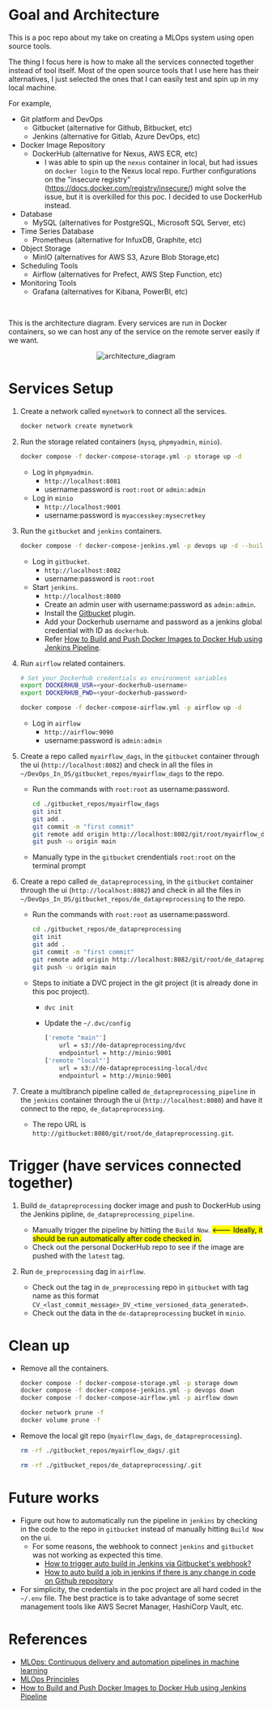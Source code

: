 
# Goal and Architecture
This is a poc repo about my take on creating a MLOps system using open source tools. 

The thing I focus here is how to make all the services connected together instead of tool itself. Most of the open source tools that I use here has their alternatives, I just selected the ones that I can easily test and spin up in my local machine. 

For example, 
* Git platform and DevOps
    * Gitbucket (alternative for Github, Bitbucket, etc)
    * Jenkins (alternative for Gitlab, Azure DevOps, etc)
* Docker Image Repository
    * DockerHub (alternative for Nexus, AWS ECR, etc)
        * I was able to spin up the `nexus` container in local, but had issues on `docker login` to the Nexus local repo. Further configurations on the "insecure registry" (https://docs.docker.com/registry/insecure/) might solve the issue, but it is overkilled for this poc. I decided to use DockerHub instead. 
* Database
    * MySQL (alternatives for PostgreSQL, Microsoft SQL Server, etc)
* Time Series Database
    * Prometheus (alternative for InfuxDB, Graphite, etc)
* Object Storage
    * MinIO (alternatives for AWS S3, Azure Blob Storage,etc)
* Scheduling Tools
    * Airflow (alternatives for Prefect, AWS Step Function, etc)
* Monitoring Tools
    * Grafana (alternatives for Kibana, PowerBI, etc)

<br/>

This is the architecture diagram. Every services are run in Docker containers, so we can host any of the service on the remote server easily if we want. 
<p align="center">
<img src="img/MLOps_diagram_mytake.png" title="architecture_diagram">
</p>

# Services Setup
1. Create a network called `mynetwork` to connect all the services.
    ```sh
    docker network create mynetwork
    ```

2. Run the storage related containers (`mysq`, `phpmyadmin`, `minio`).
    ```sh
    docker compose -f docker-compose-storage.yml -p storage up -d
    ```
    * Log in `phpmyadmin`.
        * `http://localhost:8081`
        * username:password is `root:root` or `admin:admin`
    * Log in `minio`
        * `http://localhost:9001`
        * username:password is `myaccesskey:mysecretkey`

3. Run the `gitbucket` and `jenkins` containers.
    ```sh
    docker compose -f docker-compose-jenkins.yml -p devops up -d --build
    ```
    * Log in `gitbucket`.
        * `http://localhost:8082`
        * username:password is `root:root`
    * Start `jenkins`.
        * `http://localhost:8080`
        * Create an admin user with username:password as `admin:admin`.
        * Install the [Gitbucket](https://plugins.jenkins.io/gitbucket/) plugin.
        * Add your Dockerhub username and password as a jenkins global credential with ID as `dockerhub`.
        * Refer [How to Build and Push Docker Images to Docker Hub using Jenkins Pipeline](https://sweetcode.io/how-to-build-and-push-docker-images-to-docker-hub-using-jenkins-pipeline/).

4. Run `airflow` related containers.
    ```sh 
    # Set your Dockerhub credentials as environment variables
    export DOCKERHUB_USR=<your-dockerhub-username>
    export DOCKERHUB_PWD=<your-dockerhub-password>
    
    docker compose -f docker-compose-airflow.yml -p airflow up -d 
    ```
    * Log in `airflow`
        * `http://airflow:9090`
        * username:password is `admin:admin`

5. Create a repo called `myairflow_dags`, in the `gitbucket` container through the ui (`http://localhost:8082`) and check in all the files in `~/DevOps_In_DS/gitbucket_repos/myairflow_dags` to the repo.
    * Run the commands with `root:root` as username:password.
        ```sh
        cd ./gitbucket_repos/myairflow_dags
        git init
        git add .
        git commit -m "first commit"
        git remote add origin http://localhost:8082/git/root/myairflow_dags.git
        git push -u origin main
        ```
    * Manually type in the `gitbucket` crendentials `root:root` on the terminal prompt

6. Create a repo called `de_datapreprocessing`, in the `gitbucket` container through the ui (`http://localhost:8082`) and check in all the files in `~/DevOps_In_DS/gitbucket_repos/de_datapreprocessing` to the repo.
    * Run the commands with `root:root` as username:password.
        ```sh
        cd ./gitbucket_repos/de_datapreprocessing
        git init
        git add .
        git commit -m "first commit"
        git remote add origin http://localhost:8082/git/root/de_datapreprocessing.git
        git push -u origin main
        ```
    * Steps to initiate a DVC project in the git project (it is already done in this poc project).  
        * ```sh
          dvc init
          ```
        * Update the `~/.dvc/config`
            ```sh
            ['remote "main"']
                url = s3://de-datapreprocessing/dvc
                endpointurl = http://minio:9001
            ['remote "local"']
                url = s3://de-datapreprocessing-local/dvc
                endpointurl = http://minio:9001
            ```

5. Create a multibranch pipeline called `de_datapreprocessing_pipeline` in the `jenkins` container through the ui (`http://localhost:8080`) and have it connect to the repo, `de_datapreprocessing`.
    * The repo URL is `http://gitbucket:8080/git/root/de_datapreprocessing.git`.

# Trigger (have services connected together)
1. Build `de_datapreprocessing` docker image and push to DockerHub using the Jenkins pipline, `de_datapreprocessing_pipeline`.
    * Manually trigger the pipeline by hitting the `Build Now`. <mark><--- Ideally, it should be run automatically after code checked in.</mark>
    * Check out the personal DockerHub repo to see if the image are pushed with the `latest` tag.

2. Run `de_preprocessing` dag in `airflow`. 
    * Check out the tag in `de_preprocessing` repo in `gitbucket` with tag name as this format `CV_<last_commit_message>_DV_<time_versioned_data_generated>`.
    * Check out the data in the `de-datapreprocessing` bucket in `minio`.
    
# Clean up
* Remove all the containers.
    ```sh
    docker compose -f docker-compose-storage.yml -p storage down
    docker compose -f docker-compose-jenkins.yml -p devops down
    docker compose -f docker-compose-airflow.yml -p airflow down

    docker network prune -f
    docker volume prune -f
    ```
* Remove the local git repo (`myairflow_dags`, `de_datapreprocessing`).
    ```sh
    rm -rf ./gitbucket_repos/myairflow_dags/.git
    ```
    ```sh
    rm -rf ./gitbucket_repos/de_datapreprocessing/.git
    ```

# Future works
* Figure out how to automatically run the pipeline in `jenkins` by checking in the code to the repo in `gitbucket` instead of manually hitting `Build Now` on the ui.
    * For some reasons, the webhook to connect `jenkins` and `gitbucket` was not working as expected this time.  
        * [How to trigger auto build in Jenkins via Gitbucket's webhook?](https://stackoverflow.com/questions/49574298/how-to-trigger-auto-build-in-jenkins-via-gitbuckets-webhook)
        * [How to auto build a job in jenkins if there is any change in code on Github repository](https://www.edureka.co/community/49753/auto-build-job-jenkins-there-change-code-github-repository)
* For simplicity, the credentials in the poc project are all hard coded in the `~/.env` file. The best practice is to take advantage of some secret management tools like AWS Secret Manager, HashiCorp Vault, etc. 


# References
* [MLOps: Continuous delivery and automation pipelines in machine learning](https://cloud.google.com/architecture/mlops-continuous-delivery-and-automation-pipelines-in-machine-learning)
* [MLOps Principles](https://ml-ops.org/content/mlops-principles)
* [How to Build and Push Docker Images to Docker Hub using Jenkins Pipeline](https://sweetcode.io/how-to-build-and-push-docker-images-to-docker-hub-using-jenkins-pipeline/) 